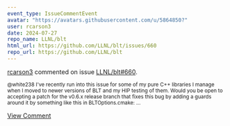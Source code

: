 ```yaml
---
event_type: IssueCommentEvent
avatar: "https://avatars.githubusercontent.com/u/5864850?"
user: rcarson3
date: 2024-07-27
repo_name: LLNL/blt
html_url: https://github.com/LLNL/blt/issues/660
repo_url: https://github.com/LLNL/blt
---
```


<a href='https://github.com/rcarson3' target='_blank'>rcarson3</a> commented on issue <a href='https://github.com/LLNL/blt/issues/660' target='_blank'>LLNL/blt#660</a>.

<small>@white238 I've recently run into this issue for some of my pure C++ libraries I manage when I moved to newer versions of BLT and my HIP testing of them. Would you be open to accepting a patch for the v0.6.x release branch that fixes this bug by adding a guards around it by something like this in BLTOptions.cmake:...</small>

<a href='https://github.com/LLNL/blt/issues/660' target='_blank'>View Comment</a>